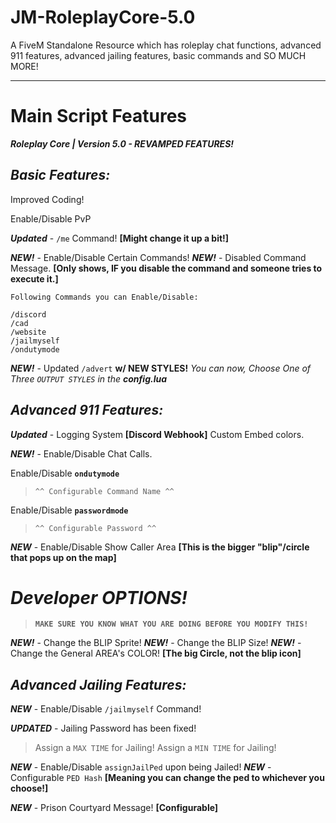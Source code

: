 # JM-RoleplayCore-5.0
A FiveM Standalone Resource which has roleplay chat functions, advanced 911 features, advanced jailing features,  basic commands and SO MUCH MORE!

---

# Main Script Features
***Roleplay Core | Version 5.0 - REVAMPED FEATURES!***

## __*Basic Features:*__

Improved Coding!

Enable/Disable PvP

***Updated*** - `/me` Command! **[Might change it up a bit!]**

***NEW!*** - Enable/Disable Certain Commands!
***NEW!*** - Disabled Command Message. **[Only shows, IF you disable the command and someone tries to execute it.]**

```
Following Commands you can Enable/Disable:

/discord
/cad
/website
/jailmyself
/ondutymode
```

***NEW!*** - Updated `/advert`  **w/ NEW STYLES!**
*You can now, Choose One of Three `OUTPUT STYLES` in the **config.lua***




## __*Advanced 911 Features:*__

***Updated*** - Logging System **[Discord Webhook]**
Custom Embed colors.

***NEW!*** - Enable/Disable Chat Calls.

Enable/Disable **`ondutymode`**
> `^^ Configurable Command Name ^^`

Enable/Disable **`passwordmode`**
> `^^ Configurable Password ^^`

***NEW*** - Enable/Disable Show Caller Area **[This is the bigger "blip"/circle that pops up on the map]**

# *Developer OPTIONS!*
> **`MAKE SURE YOU KNOW WHAT YOU ARE DOING BEFORE YOU MODIFY THIS!`**

***NEW!*** - Change the BLIP Sprite!
***NEW!*** - Change the BLIP Size!
***NEW!*** - Change the General AREA's COLOR! **[The big Circle, not the blip icon]**

## __*Advanced Jailing Features:*__

***NEW*** - Enable/Disable `/jailmyself` Command!

***UPDATED*** - Jailing Password has been fixed!

> Assign a `MAX TIME` for Jailing!
> Assign a `MIN TIME` for Jailing!

***NEW*** - Enable/Disable `assignJailPed` upon being Jailed!
***NEW*** - Configurable `PED Hash` **[Meaning you can change the ped to whichever you choose!]**

***NEW*** - Prison Courtyard Message! **[Configurable]**
